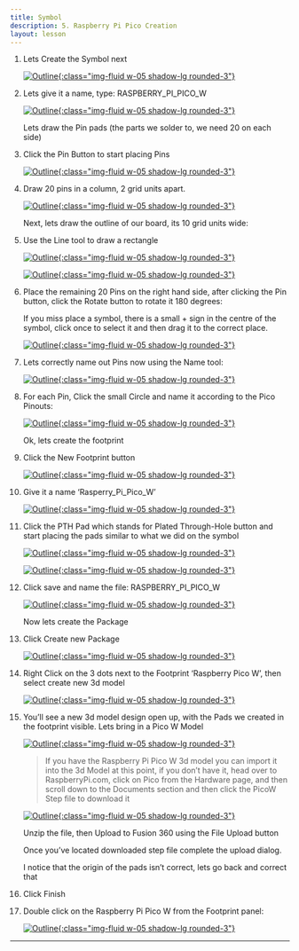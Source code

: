 ```yaml
---
title: Symbol
description: 5. Raspberry Pi Pico Creation
layout: lesson
---
```


1. Lets Create the Symbol next

    [![Outline](assets/pcb27.jpg){:class="img-fluid w-05 shadow-lg rounded-3"}](assets/pcb27.jpg)

1. Lets give it a name, type: RASPBERRY_PI_PICO_W

    [![Outline](assets/pcb28.jpg){:class="img-fluid w-05 shadow-lg rounded-3"}](assets/pcb28.jpg)

    Lets draw the Pin pads (the parts we solder to, we need 20 on each side)

1. Click the Pin Button to start placing Pins

    [![Outline](assets/pcb29.jpg){:class="img-fluid w-05 shadow-lg rounded-3"}](assets/pcb29.jpg)

1. Draw 20 pins in a column, 2 grid units apart.

    [![Outline](assets/pcb30.jpg){:class="img-fluid w-05 shadow-lg rounded-3"}](assets/pcb30.jpg)

    Next, lets draw the outline of our board, its 10 grid units wide:

1. Use the Line tool to draw a rectangle

    [![Outline](assets/pcb31.jpg){:class="img-fluid w-05 shadow-lg rounded-3"}](assets/pcb31.jpg)

    [![Outline](assets/pcb32.jpg){:class="img-fluid w-05 shadow-lg rounded-3"}](assets/pcb32.jpg)

1. Place the remaining 20 Pins on the right hand side, after clicking the Pin button, click the Rotate button to rotate it 180 degrees:

    If you miss place a symbol, there is a small + sign in the centre of the symbol, click once to select it and then drag it to the correct place.

    [![Outline](assets/pcb33.jpg){:class="img-fluid w-05 shadow-lg rounded-3"}](assets/pcb33.jpg)

1. Lets correctly name out Pins now using the Name tool:

    [![Outline](assets/pcb34.jpg){:class="img-fluid w-05 shadow-lg rounded-3"}](assets/pcb34.jpg)

1. For each Pin, Click the small Circle and name it according to the Pico Pinouts:

    [![Outline](assets/pcb35.jpg){:class="img-fluid w-05 shadow-lg rounded-3"}](assets/pcb35.jpg)

    Ok, lets create the footprint

1. Click the New Footprint button

    [![Outline](assets/pcb36.jpg){:class="img-fluid w-05 shadow-lg rounded-3"}](assets/pcb36.jpg)

1. Give it a name ‘Rasperry_Pi_Pico_W’

    [![Outline](assets/pcb37.jpg){:class="img-fluid w-05 shadow-lg rounded-3"}](assets/pcb37.jpg)

1. Click the PTH Pad which stands for Plated Through-Hole button and start placing the pads similar to what we did on the symbol

    [![Outline](assets/pcb38.jpg){:class="img-fluid w-05 shadow-lg rounded-3"}](assets/pcb38.jpg)

    [![Outline](assets/pcb39.jpg){:class="img-fluid w-05 shadow-lg rounded-3"}](assets/pcb39.jpg)

1. Click save and name the file: RASPBERRY_PI_PICO_W

    [![Outline](assets/pcb40.jpg){:class="img-fluid w-05 shadow-lg rounded-3"}](assets/pcb40.jpg)

    Now lets create the Package

1. Click Create new Package

    [![Outline](assets/pcb41.jpg){:class="img-fluid w-05 shadow-lg rounded-3"}](assets/pcb41.jpg)

1. Right Click on the 3 dots next to the Footprint ‘Raspberry Pico W’, then select create new 3d model

    [![Outline](assets/pcb42.jpg){:class="img-fluid w-05 shadow-lg rounded-3"}](assets/pcb42.jpg)

1. You’ll see a new 3d model design open up, with the Pads we created in the footprint visible. Lets bring in a Pico W Model

    [![Outline](assets/pcb43.jpg){:class="img-fluid w-05 shadow-lg rounded-3"}](assets/pcb43.jpg)

    > If you have the Raspberry Pi Pico W 3d model you can import it into the 3d Model at this point, if you don’t have it, head over to RaspberryPi.com, click on Pico from the Hardware page, and then scroll down to the Documents section and then click the PicoW Step file to download it

    [![Outline](assets/pcb44.jpg){:class="img-fluid w-05 shadow-lg rounded-3"}](assets/pcb44.jpg)

    Unzip the file, then Upload to Fusion 360 using the File Upload button

    Once you’ve located downloaded step file complete the upload dialog.

    I notice that the origin of the pads isn’t correct, lets go back and correct that

1. Click Finish

1. Double click on the Raspberry Pi Pico W from the Footprint panel:

    [![Outline](assets/pcb45.jpg){:class="img-fluid w-05 shadow-lg rounded-3"}](assets/pcb45.jpg)

---
